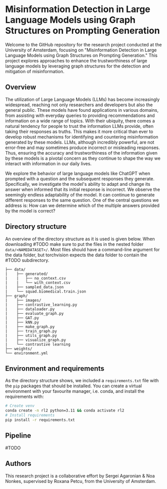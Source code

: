 # Misinformation Detection in Large Language Models using Graph Structures on Prompting Generation

Welcome to the GitHub repository for the research project conducted at the University of Amsterdam, focusing on "Misinformation Detection in Large Language Models using Graph Structures on Prompting Generation." This project explores approaches to enhance the trustworthiness of large language models by leveraging graph structures for the detection and mitigation of misinformation.

## Overview

The utilization of Large Language Models (LLMs) has become increasingly widespread, reaching not only researchers and developers but also the general public. These models have found applications in various domains, from assisting with everyday queries to providing recommendations and information on a wide range of topics. With their ubiquity, there comes a natural tendency for people to trust the information LLMs provide, often taking their responses as truths. This makes it more critical than ever to develop robust mechanisms for identifying and countering misinformation generated by these models. LLMs, although incredibly powerful, are not error-free and may sometimes produce incorrect or misleading responses. Thus, ensuring the accuracy and trustworthiness of the information given by these models is a pivotal concern as they continue to shape the way we interact with information in our daily lives.

We explore the behavior of large language models like ChatGPT when prompted with a question and the subsequent responses they generate. Specifically, we investigate the model's ability to adapt and change its answer when informed that its initial response is incorrect. We observe the seemingly endless adaptability of the model. It can continue to generate different responses to the same question. One of the central questions we address is: How can we determine which of the multiple answers provided by the model is correct? 

## Directory structure

An overview of the directory structure as it is used is given below.  When downloading #TODO make sure to put the files in the nested folder `data/<NAMEDATASET>/`.  Most files should have a command-line argument for the data folder, but torchvision expects the data folder to contain the #TODO subdirectory.  

```tree
├── data/
|    ├── generated/
|    |   ├── no_context.csv
|    |   └── with_context.csv
|    ├── sampled_data.json
|    └── squad.biomedical.train.json
├── graph/
|    ├── images/
|    ├── contrastive_learning.py
|    ├── dataloader.py
|    ├── evaluate_graph.py
|    ├── GAT.py
|    ├── kNN.py
|    ├── make_graph.py
|    ├── train_graph.py
|    ├── utils_graph.py
|    ├── visualize_graph.py
|    └── contrastive learning
├── weights/
└── environment.yml
```

## Environment and requirements

As the directory structure shows, we included a `requirements.txt` file with the `pip` packages that should be installed.  You can create a virtual environment with your favourite manager, i.e. conda, and install the requirements with:

```sh
# Create venv
conda create -n rl2 python=3.11 && conda activate rl2
# Install requirements
pip install -r requirements.txt
```

## Pipeline
#TODO

## Authors

This research project is a collaborative effort by Sergei Agaronian & Noa Nonkes, supervised by Roxana Petcu, from the University of Amsterdam.
